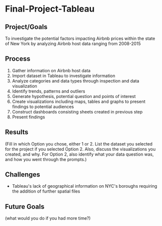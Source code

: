 # Final-Project-Tableau

## Project/Goals
To investigate the potential factors impacting Airbnb prices within the state of New York by analyzing Airbnb host data ranging from 2008-2015

## Process
1. Gather information on Airbnb host data
2. Import dataset in Tableau to investigate information
3. Analyze categories and data types through inspection and data visualization
4. Identify trends, patterns and outliers
5. Generate hypothesis, potential question and points of interest
6. Create visualizations including maps, tables and graphs to present findings to potential audiences
7. Construct dashboards consisting sheets created in previous step
8. Present findings

## Results
(Fill in which Option you chose, either 1 or 2. List the dataset you selected for the project if you selected Option 2. Also, discuss the visualizations you created, and why. For Option 2, also identify what your data question was, and how you went through the prompts.)

## Challenges 
- Tableau's lack of geographical information on NYC's boroughs requiring the addition of further spatial files

## Future Goals
(what would you do if you had more time?)
